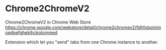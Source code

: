Chrome2ChromeV2
===============

Chrome2ChromeV2 in Chrome Web Store https://chrome.google.com/webstore/detail/chrome2chromev2/fdhfobojnimoedpefghekjhckolommed

Extension which let you "send" tabs from one Chrome instance to another.
